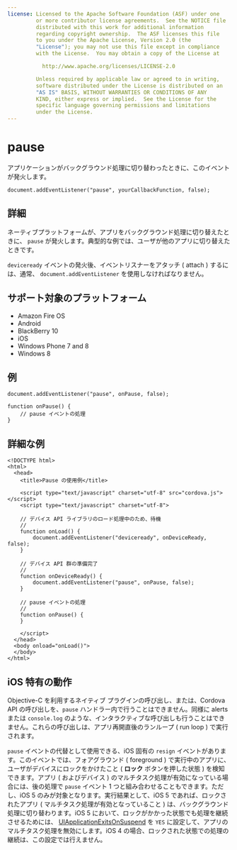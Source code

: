 ```yaml
---
license: Licensed to the Apache Software Foundation (ASF) under one
         or more contributor license agreements.  See the NOTICE file
         distributed with this work for additional information
         regarding copyright ownership.  The ASF licenses this file
         to you under the Apache License, Version 2.0 (the
         "License"); you may not use this file except in compliance
         with the License.  You may obtain a copy of the License at

           http://www.apache.org/licenses/LICENSE-2.0

         Unless required by applicable law or agreed to in writing,
         software distributed under the License is distributed on an
         "AS IS" BASIS, WITHOUT WARRANTIES OR CONDITIONS OF ANY
         KIND, either express or implied.  See the License for the
         specific language governing permissions and limitations
         under the License.
---
```


# pause

アプリケーションがバックグラウンド処理に切り替わったときに、このイベントが発火します。

    document.addEventListener("pause", yourCallbackFunction, false);

## 詳細

ネーティブプラットフォームが、アプリをバックグラウンド処理に切り替えたときに、 `pause` が発火します。典型的な例では、ユーザが他のアプリに切り替えたときです。

`deviceready` イベントの発火後、イベントリスナーをアタッチ ( attach ) するには、通常、 `document.addEventListener` を使用しなければなりません。

## サポート対象のプラットフォーム

- Amazon Fire OS
- Android
- BlackBerry 10
- iOS
- Windows Phone 7 and 8
- Windows 8

## 例

    document.addEventListener("pause", onPause, false);

    function onPause() {
        // pause イベントの処理
    }

## 詳細な例

    <!DOCTYPE html>
    <html>
      <head>
        <title>Pause の使用例</title>

        <script type="text/javascript" charset="utf-8" src="cordova.js"></script>
        <script type="text/javascript" charset="utf-8">

        // デバイス API ライブラリのロード処理中のため、待機
        //
        function onLoad() {
            document.addEventListener("deviceready", onDeviceReady, false);
        }

        // デバイス API 群の準備完了
        //
        function onDeviceReady() {
            document.addEventListener("pause", onPause, false);
        }

        // pause イベントの処理
        //
        function onPause() {
        }

        </script>
      </head>
      <body onload="onLoad()">
      </body>
    </html>

## iOS 特有の動作

Objective-C を利用するネイティブ プラグインの呼び出し、または、Cordova API の呼び出しを、`pause` ハンドラー内で行うことはできません。同様に alerts または `console.log` のような、インタラクティブな呼び出しも行うことはできません。これらの呼び出しは、アプリ再開直後のランループ ( run loop ) で実行されます。

`pause` イベントの代替として使用できる、iOS 固有の `resign` イベントがあります。このイベントでは、フォアグラウンド ( foreground ) で実行中のアプリに、ユーザがデバイスにロックをかけたこと ( __ロック__ ボタンを押した状態 ) を検知できます。アプリ ( およびデバイス ) のマルチタスク処理が有効になっている場合には、後の処理で `pause` イベント 1 つと組み合わせることもできます。ただし、iOS 5 のみが対象となります。実行結果として、iOS 5 であれば、ロックされたアプリ ( マルチタスク処理が有効となっていること ) は、バックグラウンド処理に切り替わります。iOS 5 において、ロックがかかった状態でも処理を継続させるためには、 [UIApplicationExitsOnSuspend](http://developer.apple.com/library/ios/#documentation/general/Reference/InfoPlistKeyReference/Articles/iPhoneOSKeys.html) を `YES` に設定して、アプリのマルチタスク処理を無効にします。iOS 4 の場合、ロックされた状態での処理の継続は、この設定では行えません。
